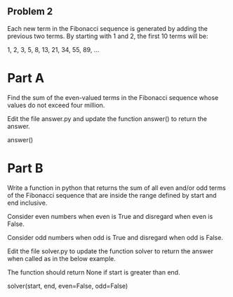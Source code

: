 ## Problem 2

Each new term in the Fibonacci sequence is generated by adding the previous two terms. By starting with 1 and 2, the first 10 terms will be:

1, 2, 3, 5, 8, 13, 21, 34, 55, 89, ...

# Part A

Find the sum of the even-valued terms in the Fibonacci sequence whose values do not exceed four million.

Edit the file answer.py and update the function answer() to return the answer.

answer()

# Part B

Write a function in python that returns the sum of all even and/or odd terms of the Fibonacci sequence that are inside the range defined by start and end inclusive.

Consider even numbers when even is True and disregard when even is False.

Consider odd numbers when odd is True and disregard when odd is False.

Edit the file solver.py to update the function solver to return the answer when called as in the below example.

The function should return None if start is greater than end.

solver(start, end, even=False, odd=False)
